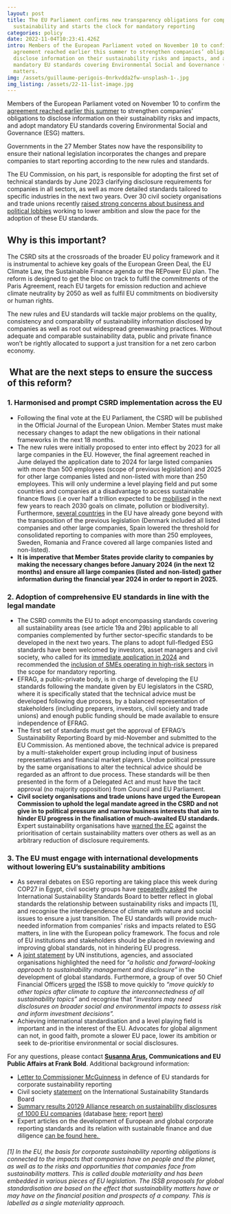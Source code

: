 ```yaml
---
layout: post
title: The EU Parliament confirms new transparency obligations for companies on
  sustainability and starts the clock for mandatory reporting
categories: policy
date: 2022-11-04T10:23:41.426Z
intro: Members of the European Parliament voted on November 10 to confirm the
  agreement reached earlier this summer to strengthen companies’ obligations to
  disclose information on their sustainability risks and impacts, and adopt
  mandatory EU standards covering Environmental Social and Governance (ESG)
  matters.
img: /assets/guillaume-perigois-0nrkvdda2fw-unsplash-1-.jpg
img_listing: /assets/22-11-list-image.jpg
---
```

Members of the European Parliament voted on November 10 to confirm the [agreement reached earlier this summer](https://www.allianceforcorporatetransparency.org/news/eu-policymakers-strengthen-rules-for-companies-sustainability-disclosures-with-mandatory-esg-standards-but-delay-its-implementation.html) to strengthen companies’ obligations to disclose information on their sustainability risks and impacts, and adopt mandatory EU standards covering Environmental Social and Governance (ESG) matters.

Governments in the 27 Member States now have the responsibility to ensure their national legislation incorporates the changes and prepare companies to start reporting according to the new rules and standards.

The EU Commission, on his part, is responsible for adopting the first set of technical standards by June 2023 clarifying disclosure requirements for companies in all sectors, as well as more detailed standards tailored to specific industries in the next two years. Over 30 civil society organisations and trade unions recently [raised strong concerns about business and political lobbies](https://www.allianceforcorporatetransparency.org/news/letter-to-commissioner-mcguinness-in-defence-of-eu-standards-for-corporate-sustainability-reporting.html) working to lower ambition and slow the pace for the adoption of these EU standards.

## W﻿hy is this important?

The CSRD sits at the crossroads of the broader EU policy framework and it is instrumental to achieve key goals of the European Green Deal, the EU Climate Law, the Sustainable Finance agenda or the REPower EU plan. The reform is designed to get the bloc on track to fulfil the commitments of the Paris Agreement, reach EU targets for emission reduction and achieve climate neutrality by 2050 as well as fulfil EU commitments on biodiversity or human rights. 

The new rules and EU standards will tackle major problems on the quality, consistency and comparability of sustainability information disclosed by companies as well as root out widespread greenwashing practices. Without adequate and comparable sustainability data, public and private finance won’t be rightly allocated to support a just transition for a net zero carbon economy. 

##  What are the next steps to ensure the success of this reform?

### **1. Harmonised and prompt CSRD implementation across the EU**

* Following the final vote at the EU Parliament, the CSRD will be published in the Official Journal of the European Union. Member States must make necessary changes to adapt the new obligations in their national frameworks in the next 18 months. 
* The new rules were initially proposed to enter into effect by 2023 for all large companies in the EU. However, the final agreement reached in June delayed the application date to 2024 for large listed companies with more than 500 employees (scope of previous legislation) and 2025 for other large companies listed and non-listed with more than 250 employees. This will only undermine a level playing field and put some countries and companies at a disadvantage to access sustainable finance flows (i.e over half a trillion expected to be [mobilised](https://ec.europa.eu/commission/presscorner/detail/en/SPEECH_22_6450) in the next few years to reach 2030 goals on climate, pollution or biodiversity). Furthermore, [several countries](https://www.ceps.eu/wp-content/uploads/2021/04/EV0220277ENN.en_.pdf) in the EU have already gone beyond with the transposition of the previous legislation (Denmark included all listed companies and other large companies, Spain lowered the threshold for consolidated reporting to companies with more than 250 employees, Sweden, Romania and France covered all large companies listed and non-listed). 
* **It is imperative that Member States provide clarity to companies by making the necessary changes before January 2024 (in the next 12 months) and ensure all large companies (listed and non-listed) gather information during the financial year 2024 in order to report in 2025.** 

### **2. Adoption of comprehensive EU standards in line with the legal mandate** 

* The CSRD commits the EU to adopt encompassing standards covering all sustainability areas (see article 19a and 29b) applicable to all companies complemented by further sector-specific standards to be developed in the next two years. The plans to adopt full-fledged ESG standards have been welcomed by investors, asset managers and civil society, who called for its [immediate application in 2024](https://en.frankbold.org/sites/default/files/zpravodaj/multi-stakeholder_statement_csrd_reform_and_eu_standards_1.pdf) and recommended the [inclusion of SMEs operating in high-risk sectors](https://en.frankbold.org/sites/default/files/publikace/joint_letter_calling_to_broaden_the_scope_of_eu_csrd.pdf) in the scope for mandatory reporting. 
* EFRAG, a public-private body, is in charge of developing the EU standards following the mandate given by EU legislators in the CSRD, where it is specifically stated that the technical advice must be developed following due process, by a balanced representation of stakeholders (including preparers, investors, civil society and trade unions) and enough public funding should be made available to ensure independence of EFRAG. 
* The first set of standards must get the approval of EFRAG’s Sustainability Reporting Board by mid-November and submitted to the EU Commission. As mentioned above, the technical advice is prepared by a multi-stakeholder expert group including input of business representatives and financial market players. Undue political pressure by the same organisations to alter the technical advice should be regarded as an affront to due process. These standards will be then presented in the form of a Delegated Act and must have the tacit approval (no majority opposition) from Council and EU Parliament. 
* **Civil society organisations and trade unions have urged the European Commission to uphold the legal mandate agreed in the CSRD and not give in to political pressure and narrow business interests that aim to hinder EU progress in the finalisation of much-awaited EU standards.** Expert sustainability organisations have [warned the EC](https://www.allianceforcorporatetransparency.org/news/letter-to-commissioner-mcguinness-in-defence-of-eu-standards-for-corporate-sustainability-reporting.html) against the prioritisation of certain sustainability matters over others as well as an arbitrary reduction of disclosure requirements. 

### **3. The EU must engage with international developments without lowering EU’s sustainability ambitions**

* As several debates on ESG reporting are taking place this week during COP27 in Egypt, civil society groups have [repeatedly asked](https://en.frankbold.org/sites/default/files/zpravodaj/civil_society_statement_on_the_international_sustainability_standards_board_final3.pdf) the International Sustainability Standards Board to better reflect in global standards the relationship between sustainability risks and impacts \[1], and recognise the interdependence of climate with nature and social issues to ensure a just transition. The EU standards will provide much-needed information from companies' risks and impacts related to ESG matters, in line with the European policy framework. The focus and role of EU institutions and stakeholders should be placed in reviewing and improving global standards, not in hindering EU progress.
* A [joint statement](https://www.unepfi.org/wordpress/wp-content/uploads/2022/06/UN-Joint-Statement-ISSB-Consultation.pdf) by UN institutions, agencies, and associated organisations highlighted the need for *“a holistic and forward-looking approach to sustainability management and disclosure”* in the development of global standards. Furthermore, a group of over 50 Chief Financial Officers [urged](https://www.ifrs.org/content/dam/ifrs/project/general-sustainability-related-disclosures/exposure-draft-comment-letters/a/a4s-on-behalf-of-cfos-c2234987-221f-4b4a-8380-85c5cf3a41d8/the-cfo-response-to-the-proposed-ifrs-sustainability-disclosure-standards---with-signatories.pdf) the ISSB to move quickly to *“move quickly to other topics after climate to capture the interconnectedness of all sustainability topics”* and recognise that *“investors may need disclosures on broader social and environmental impacts to assess risk and inform investment decisions”.* 
* Achieving international standardisation and a level playing field is important and in the interest of the EU. Advocates for global alignment can not, in good faith, promote a slower EU pace, lower its ambition or seek to de-prioritise environmental or social disclosures.

For any questions, please contact **[Susanna Arus](mailto:susanna.arus@frankbold.org), Communications and EU Public Affairs at Frank Bold**. Additional background information: 

* [Letter to Commissioner McGuinness](https://www.allianceforcorporatetransparency.org/news/letter-to-commissioner-mcguinness-in-defence-of-eu-standards-for-corporate-sustainability-reporting.html) in defence of EU standards for corporate sustainability reporting
* Civil society [statement](https://en.frankbold.org/sites/default/files/publikace/civil_society_statement_on_the_international_sustainability_standards_board_final3.pdf) on the International Sustainability Standards Board
* [Summary results 20129 Alliance research on sustainability disclosures of 1000 EU companies](https://www.allianceforcorporatetransparency.org/news/landmark-research.html) (database [here](https://www.allianceforcorporatetransparency.org/database/2019.html); report [here](https://www.allianceforcorporatetransparency.org/assets/2019_Research_Report%20_Alliance_for_Corporate_Transparency.pdf)) 
* Expert articles on the development of European and global corporate reporting standards and its relation with sustainable finance and due diligence [can be found here. ](https://www.allianceforcorporatetransparency.org/news/categories/#monthly-articles)

###### \[1] In the EU, the basis for corporate sustainability reporting obligations is connected to the impacts that companies have on people and the planet, as well as to the risks and opportunities that companies face from sustainability matters. This is called double materiality and has been embedded in various pieces of EU legislation. The ISSB proposals for global standardisation are based on the effect that sustainability matters have or may have on the financial position and prospects of a company. This is labelled as a single materiality approach.